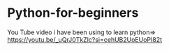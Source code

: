 # Python-for-beginners

You Tube video i have been using to learn python=>
https://youtu.be/_uQrJ0TkZlc?si=cehUB2UoEUoPI82t

